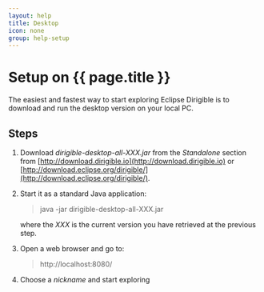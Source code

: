 ```yaml
---
layout: help
title: Desktop
icon: none
group: help-setup
---
```


Setup on {{ page.title }}
===


The easiest and fastest way to start exploring Eclipse Dirigible is to download and run the desktop version on your local PC.

Steps
---

1. Download *dirigible-desktop-all-XXX.jar* from the *Standalone* section from [http://download.dirigible.io](http://download.dirigible.io) or [http://download.eclipse.org/dirigible/](http://download.eclipse.org/dirigible/).

2. Start it as a standard Java application:

   > java -jar dirigible-desktop-all-XXX.jar

   where the *XXX* is the current version you have retrieved at the previous step.

3. Open a web browser and go to:

   > http://localhost:8080/

4. Choose a *nickname* and start exploring
